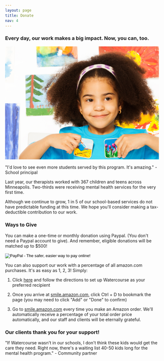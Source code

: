 ```yaml
---
layout: page
title: Donate
nav: 4
---
```


### Every day, our work makes a big impact. Now, you can, too.

![Smiling young girl in winter clothing](/girlstock-spring.jpg)

<section class="well stretch">
<p>
"I'd love to see even more students served by this program. It's amazing." - School principal
</p>
</section>

Last year, our therapists worked with 367 children and teens across Minneapolis. Two-thirds were receiving mental health services for the very first time.

Although we continue to grow, 1 in 5 of our school-based services do not have predictable funding at this time. We hope you'll consider making a tax-deductible contribution to our work.

### Ways to Give

You can make a one-time or monthly donation using Paypal. (You don't need a Paypal account to give). And remember, eligible donations will be matched up to $500!
<div><form action="https://www.paypal.com/cgi-bin/webscr" method="post" target="_top">
<input type="hidden" name="cmd" value="_s-xclick">
<input type="hidden" name="hosted_button_id" value="74D75475R6RKE">
<input type="image" src="https://www.paypalobjects.com/en_US/i/btn/btn_donate_LG.gif" border="0" name="submit" alt="PayPal - The safer, easier way to pay online!">
<img alt="" border="0" src="https://www.paypalobjects.com/en_US/i/scr/pixel.gif" width="1" height="1">
</form></div>


You can also support our work with a percentage of all amazon.com purchases. It's as easy as 1, 2, 3! Simply:

1. Click [here](https://smile.amazon.com/ch/41-1946275) and follow the directions to set up Watercourse as your preferred recipient

2. Once you arrive at [smile.amazon.com](http://smile.amazon.com), click Ctrl + D to bookmark the page (you may need to click "Add" or "Done" to confirm)

3. Go to [smile.amazon.com](http://smile.amazon.com) every time you make an Amazon order. We'll automatically receive a percentage of your total order price automatically, and our staff and clients will be eternally grateful.

### Our clients thank you for your support!

<section class="well stretch">

<p>
"If Watercourse wasn't in our schools, I don't think these kids would get the care they need. Right now, there's a waiting list 40-50 kids long for the mental health program." - Community partner
</p>
</section>
